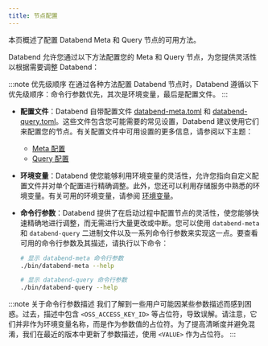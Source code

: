 ```yaml
---
title: 节点配置
---
```


本页概述了配置 Databend Meta 和 Query 节点的可用方法。

Databend 允许您通过以下方法配置您的 Meta 和 Query 节点，为您提供灵活性以根据需要调整 Databend：

:::note 优先级顺序
在通过各种方法配置 Databend 节点时，Databend 遵循以下优先级顺序：命令行参数优先，其次是环境变量，最后是配置文件。
:::

- **配置文件**：Databend 自带配置文件 [databend-meta.toml](https://github.com/datafuselabs/databend/blob/main/scripts/distribution/configs/databend-meta.toml) 和 [databend-query.toml](https://github.com/datafuselabs/databend/blob/main/scripts/distribution/configs/databend-query.toml)。这些文件包含您可能需要的常见设置，Databend 建议使用它们来配置您的节点。有关配置文件中可用设置的更多信息，请参阅以下主题：
    - [Meta 配置](01-metasrv-config.md)
    - [Query 配置](02-query-config.md)

- **环境变量**：Databend 使您能够利用环境变量的灵活性，允许您指向自定义配置文件并对单个配置进行精确调整。此外，您还可以利用存储服务中熟悉的环境变量。有关可用的环境变量，请参阅 [环境变量](03-environment-variables.md)。

- **命令行参数**：Databend 提供了在启动过程中配置节点的灵活性，使您能够快速精确地进行调整，而无需进行大量更改或中断。您可以使用 `databend-meta` 和 `databend-query` 二进制文件以及一系列命令行参数来实现这一点。要查看可用的命令行参数及其描述，请执行以下命令：

    ```bash
    # 显示 databend-meta 命令行参数
    ./bin/databend-meta --help

    # 显示 databend-query 命令行参数
    ./bin/databend-query --help
    ```

:::note 关于命令行参数描述
我们了解到一些用户可能因某些参数描述而感到困惑。过去，描述中包含 `<OSS_ACCESS_KEY_ID>` 等占位符，导致误解。请注意，它们并非作为环境变量名称，而是作为参数值的占位符。为了提高清晰度并避免混淆，我们在最近的版本中更新了参数描述，使用 `<VALUE>` 作为占位符。
:::
